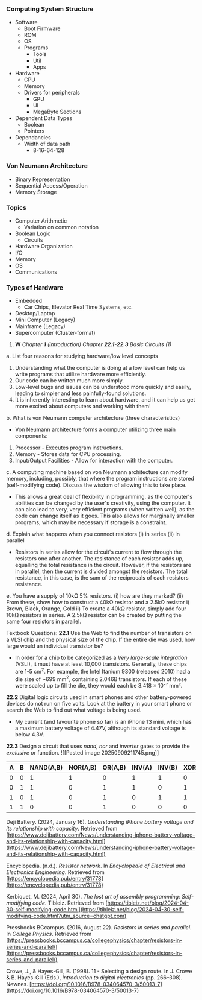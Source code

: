 ### Computing System Structure
- Software
	- Boot Firmware
	- ROM
	- OS
	- Programs
		- Tools
		- Util
		- Apps
- Hardware
	- CPU
	- Memory
	- Drivers for peripherals
		- GPU
		- UI
		- MegaByte Sections
- Dependent Data Types
	- Boolean
	- Pointers
- Dependancies
	- Width of data path
		- 8-16-64-128
### Von Neumann Architecture
- Binary Representation
- Sequential Access/Operation
- Memory Storage
### Topics
- Computer Arithmetic
	- Variation on common notation
- Boolean Logic
	- Circuits
- Hardware Organization
- I/O
- Memory
- OS
- Communications
### Types of Hardware
- Embedded
	- Car Chips, Elevator Real Time Systems, etc.
- Desktop/Laptop
- Mini Computer (Legacy)
- Mainframe (Legacy)
- Supercomputer (Cluster-format)




1. **W** _Chapter_ **_1_** _(introduction) Chapter_ **_22.1-22.3_** _Basic Circuits (1)_

a. List four reasons for studying hardware/low level concepts
1. Understanding what the computer is doing at a low level can help us write programs that utilize hardware more efficiently.
2. Our code can be written much more simply.
3. Low-level bugs and issues can be understood more quickly and easily, leading to simpler and less painfully-found solutions.
4. It is inherently interesting to learn about hardware, and it can help us get more excited about computers and working with them!

b. What is von Neumann computer architecture (three characteristics)
- Von Neumann architecture forms a computer utilizing three main components:
1. Processor - Executes program instructions.
2. Memory - Stores data for CPU processing.
3. Input/Output Facilities - Allow for interaction with the computer.

c. A computing machine based on von Neumann architecture can modify memory, including, possibly, that where the program instructions are stored (self-modifying code). Discuss the wisdom of allowing this to take place. 
- This allows a great deal of flexibility in programming, as the computer's abilities can be changed by the user's creativity, using the computer. It can also lead to very, very efficient programs (when written well), as the code can change itself as it goes. This also allows for marginally smaller programs, which may be necessary if storage is a constraint.

d. Explain what happens when you connect resistors (i) in series (ii) in parallel
- Resistors in series allow for the circuit's current to flow through the resistors one after another. The resistance of each resistor adds up, equalling the total resistance in the circuit. However, if the resistors are in parallel, then the current is divided amongst the resistors. The total resistance, in this case, is the sum of the reciprocals of each resistors resistance.

e. You have a supply of 10kΩ 5% resistors. (i) how are they marked? (ii) From these, show how to construct a 40kΩ resistor and a 2.5kΩ resistor
i) Brown, Black, Orange, Gold
ii) To create a 40kΩ resistor, simply add four 10kΩ resistors in series.  A 2.5kΩ resistor can be created by putting the same four resistors in parallel.

Textbook Questions:
**22.1** Use the Web to find the number of transistors on a VLSI chip and the physical size of the chip. If the entire die was used, how large would an individual transistor be?
- In order for a chip to be categorized as a *Very large-scale integration* (VSLI), it must have at least 10,000 transistors. Generally, these chips are 1-5 cm$^2$. For example, the Intel Itanium 9300 (released 2010) had a die size of ~699 mm$^2$, containing 2.046B transistors. If each of these were scaled up to fill the die, they would each be 3.418 × 10⁻⁷ mm².

**22.2** Digital logic circuits used in smart phones and other battery-powered devices do not run on five volts. Look at the battery in your smart phone or search the Web to find out what voltage is being used.
- My current (and favourite phone so far) is an iPhone 13 mini, which has a maximum battery voltage of 4.47V, although its standard voltage is below 4.3V.

**22.3** Design a circuit that uses _nand_, _nor_ and _inverter_ gates to provide the _exclusive or_ function.
![[Pasted image 20250909211745.png]]

| A   | B   | NAND(A,B) | NOR(A,B) | OR(A,B) | INV(A) | INV(B) | XOR(A,B) |
| --- | --- | --------- | -------- | ------- | ------ | ------ | -------- |
| 0   | 0   | 1         | 1        | 0       | 1      | 1      | 0        |
| 0   | 1   | 1         | 0        | 1       | 1      | 0      | 1        |
| 1   | 0   | 1         | 0        | 1       | 0      | 1      | 1        |
| 1   | 1   | 0         | 0        | 1       | 0      | 0      | 0        |
Deji Battery. (2024, January 16). _Understanding iPhone battery voltage and its relationship with capacity_. Retrieved from [https://www.dejibattery.com/News/understanding-iphone-battery-voltage-and-its-relationship-with-capacity.html](https://www.dejibattery.com/News/understanding-iphone-battery-voltage-and-its-relationship-with-capacity.html)

Encyclopedia. (n.d.). _Resistor network_. In _Encyclopedia of Electrical and Electronics Engineering_. Retrieved from [https://encyclopedia.pub/entry/31778](https://encyclopedia.pub/entry/31778)

Kerbiquet, M. (2024, April 30). _The lost art of assembly programming: Self-modifying code_. Tibleiz. Retrieved from [https://tibleiz.net/blog/2024-04-30-self-modifying-code.html](https://tibleiz.net/blog/2024-04-30-self-modifying-code.html?utm_source=chatgpt.com)

Pressbooks BCcampus. (2016, August 22). _Resistors in series and parallel_. In _College Physics_. Retrieved from [https://pressbooks.bccampus.ca/collegephysics/chapter/resistors-in-series-and-parallel/](https://pressbooks.bccampus.ca/collegephysics/chapter/resistors-in-series-and-parallel/)

Crowe, J., & Hayes-Gill, B. (1998). 11 - Selecting a design route. In J. Crowe & B. Hayes-Gill (Eds.), _Introduction to digital electronics_ (pp. 266–308). Newnes. [https://doi.org/10.1016/B978-034064570-3/50013-7](https://doi.org/10.1016/B978-034064570-3/50013-7)